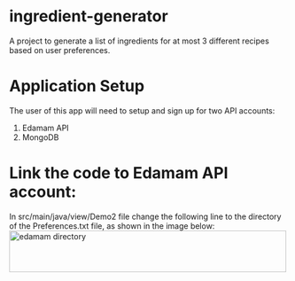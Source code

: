 # ingredient-generator
A project to generate a list of ingredients for at most 3 different recipes based on user preferences.

# Application Setup
The user of this app will need to setup and sign up for two API accounts:

1. Edamam API
2. MongoDB

# Link the code to Edamam API account:

In src/main/java/view/Demo2 file change the following line to the directory of the Preferences.txt file, as shown in the image below:
<img width="500" height="75" alt="edamam directory" src="https://github.com/user-attachments/assets/5a6fe69b-1756-4a52-b4b7-be647035c08c" />
